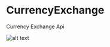 # CurrencyExchange
Currency Exchange Api


![alt text](https://github.com/Nnegash1]/CurrencyExchange/origin/UI.png?raw=true)
